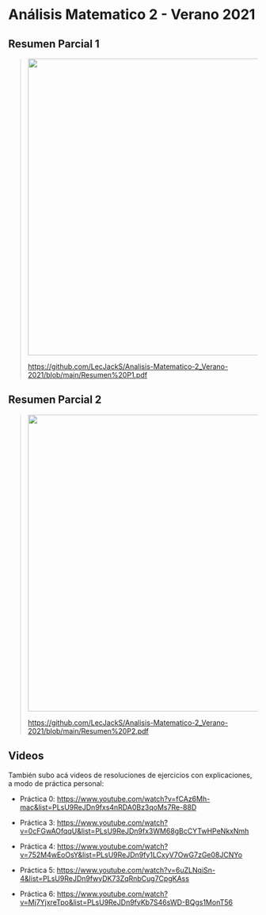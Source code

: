 # Análisis Matematico 2 - Verano 2021

## Resumen Parcial 1

> [<img src="https://user-images.githubusercontent.com/610008/152538892-8ccaa388-3dfa-4ff4-9d07-7463cc1fe0db.png" width="600">](https://github.com/LecJackS/Analisis-Matematico-2_Verano-2021/blob/main/Resumen%20P1.pdf)
>
> https://github.com/LecJackS/Analisis-Matematico-2_Verano-2021/blob/main/Resumen%20P1.pdf



## Resumen Parcial 2

> [<img src="https://user-images.githubusercontent.com/610008/152539687-ae926af5-bd16-4693-ae39-6225ff79a364.png" width="600">](https://github.com/LecJackS/Analisis-Matematico-2_Verano-2021/blob/main/Resumen%20P2.pdf)
>
> https://github.com/LecJackS/Analisis-Matematico-2_Verano-2021/blob/main/Resumen%20P2.pdf



## Videos

También subo acá videos de resoluciones de ejercicios con explicaciones, a modo de práctica personal:

* Práctica 0: https://www.youtube.com/watch?v=fCAz6Mh-mac&list=PLsU9ReJDn9fxs4nRDA0Bz3qoMs7Re-88D

* Práctica 3: https://www.youtube.com/watch?v=0cFGwAOfqqU&list=PLsU9ReJDn9fx3WM68gBcCYTwHPeNkxNmh

* Práctica 4: https://www.youtube.com/watch?v=752M4wEoOsY&list=PLsU9ReJDn9fy1LCxyV7OwG7zGe08JCNYo

* Práctica 5: https://www.youtube.com/watch?v=6uZLNqiSn-4&list=PLsU9ReJDn9fwyDK73ZqRnbCug7CpgKAss

* Práctica 6: https://www.youtube.com/watch?v=Mj7YjxreTpo&list=PLsU9ReJDn9fyKb7S46sWD-BQgs1MonT56
